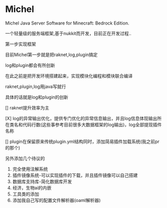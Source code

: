 # Michel
Michel Java Server Software for Minecraft: Bedrock Edition.

一个轻量级的服务端框架,基于nukkit而开发，目前正在开发过程..

第一步实现框架

目前Michel第一步就是把raknet,log,plugin搞定

log和plugin都会有所创新

在此之前是把开发环境搭建起来，实现模块化编程和模块联合编译

raknet,plugin,log用java写就行

具体的话就是log和plugin的创新

[] raknet提升效率为主

[X] log的异常输出优化，提供专门优化的异常信息输出，并且log信息体现输出所在类名和代码行数(这些事参考目前很多大数据框架的log输出)，log全部提现插件名称

[] plugin在保留原来传统plugin.yml结构同时，添加简易插件加载系统(我之前pr的那个)

另外添加几个待议的

1. 完全使用注解系统
2. 插件镜像系统-可以实现插件的下载，并且插件镜像可以自己搭建
3. 数据库支持库-简化数据库开发
4. 经济，生物ai的内嵌
5. 工具类的添加
6. 添加我自己写的配置文件解析器(oaml解析器)
